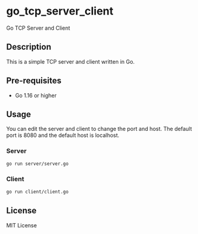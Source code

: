 # go_tcp_server_client

Go TCP Server and Client

## Description

This is a simple TCP server and client written in Go.

## Pre-requisites

- Go 1.16 or higher

## Usage

You can edit the server and client to change the port and host. The default port is 8080 and the default host is localhost.

### Server

```bash
go run server/server.go
```

### Client

```bash
go run client/client.go
```

## License

MIT License
